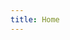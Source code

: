 ```yaml
---
title: Home
---
```


<Home/>
<script setup>
import Home from './components/home/Home.vue'
</script>
